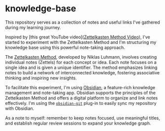 # knowledge-base

This repository serves as a collection of notes and useful links I've gathered during my learning journey. 

Inspired by [this great YouTube video]([Zettelkasten Method Video](https://youtu.be/L9SLlxaEEXY)), I've started to experiment with the Zettelkasten Method and I'm structuring my knowledge base using this powerful note-taking approach.

The [Zettelkasten Method](https://zettelkasten.de/posts/overview/), developed by Niklas Luhmann, involves creating individual notes (Zettels) for each concept or idea. Each note focuses on a single idea and is given a unique identifier. The method emphasizes linking notes to build a network of interconnected knowledge, fostering associative thinking and inspiring new insights.

To facilitate this experiment, I'm using [Obsidian](https://obsidian.md/), a feature-rich knowledge management and note-taking app. Obsidian supports the principles of the Zettelkasten Method and offers a digital platform to organize and link notes effectively. I'm using the [`obsidian-git`](https://github.com/denolehov/obsidian-git) plug-in to easily sync my repository with Obsidian.

As a note to myself: remember to keep notes focused, use meaningful titles, and establish regular review sessions to expand your knowledge graph.